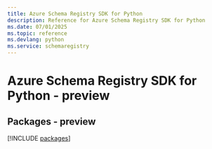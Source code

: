 ```yaml
---
title: Azure Schema Registry SDK for Python
description: Reference for Azure Schema Registry SDK for Python
ms.date: 07/01/2025
ms.topic: reference
ms.devlang: python
ms.service: schemaregistry
---
```

# Azure Schema Registry SDK for Python - preview
## Packages - preview
[!INCLUDE [packages](schema-registry-index.md)]